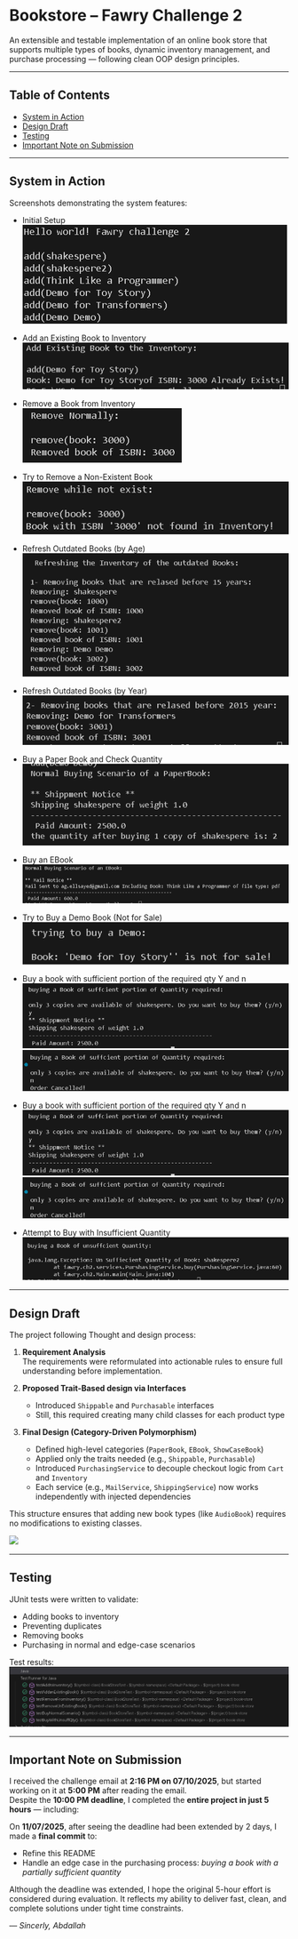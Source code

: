 # Bookstore – Fawry Challenge 2

An extensible and testable implementation of an online book store that supports multiple types of books, dynamic inventory management, and purchase processing — following clean OOP design principles.

---

## Table of Contents

- [System in Action](#system-in-action)
- [Design Draft](#design-draft)
- [Testing](#testing)
- [Important Note on Submission](#important-note-on-submission)

---

## System in Action

Screenshots demonstrating the system features:

- Initial Setup  
  <img src="https://github.com/AbdallahGasem/Fawry-Challenge2/blob/main/Planning/Kickstart.png" />

- Add an Existing Book to Inventory  
  <img src="https://github.com/AbdallahGasem/Fawry-Challenge2/blob/main/Planning/AddExBookToInv.png "/>

- Remove a Book from Inventory  
  <img src="https://github.com/AbdallahGasem/Fawry-Challenge2/blob/main/Planning/NormalRemove.png" />

- Try to Remove a Non-Existent Book  
  <img src="https://github.com/AbdallahGasem/Fawry-Challenge2/blob/main/Planning/RemoveNotExist.png" />

- Refresh Outdated Books (by Age)  
  <img src="https://github.com/AbdallahGasem/Fawry-Challenge2/blob/main/Planning/Refresh1-years.png" />

- Refresh Outdated Books (by Year)  
  <img src="https://github.com/AbdallahGasem/Fawry-Challenge2/blob/main/Planning/Refresh2-Year.png" />

- Buy a Paper Book and Check Quantity  
  <img src="https://github.com/AbdallahGasem/Fawry-Challenge2/blob/main/Planning/BuyPaperBookChkQty.png" />

- Buy an EBook  
  <img src="https://github.com/AbdallahGasem/Fawry-Challenge2/blob/main/Planning/BuyEbook.png" />

- Try to Buy a Demo Book (Not for Sale)  
  <img src="https://github.com/AbdallahGasem/Fawry-Challenge2/blob/main/Planning/BuyDemo.png" />

- Buy a book with sufficient portion of the required qty Y and n
  <img src="https://github.com/AbdallahGasem/Fawry-Challenge2/blob/main/Planning/BuyPaperBookSuffPorQty.png" />
  <img src="https://github.com/AbdallahGasem/Fawry-Challenge2/blob/main/Planning/BuyPaperBookSuffPorQty2.png" />

- Buy a book with sufficient portion of the required qty Y and n
  <img src="https://github.com/AbdallahGasem/Fawry-Challenge2/blob/main/Planning/BuyPaperBookSuffPorQty.png" />
  <img src="https://github.com/AbdallahGasem/Fawry-Challenge2/blob/main/Planning/BuyPaperBookSuffPorQty2.png" />

- Attempt to Buy with Insufficient Quantity  
  <img src="https://github.com/AbdallahGasem/Fawry-Challenge2/blob/main/Planning/UnSuffThrowError.png" />

---

## Design Draft

The project following Thought and design process:

1. **Requirement Analysis**  
   The requirements were reformulated into actionable rules to ensure full understanding before implementation.

2. **Proposed Trait-Based design via Interfaces**

   - Introduced `Shippable` and `Purchasable` interfaces
   - Still, this required creating many child classes for each product type

3. **Final Design (Category-Driven Polymorphism)**
   - Defined high-level categories (`PaperBook`, `EBook`, `ShowCaseBook`)
   - Applied only the traits needed (e.g., `Shippable`, `Purchasable`)
   - Introduced `PurchasingService` to decouple checkout logic from `Cart` and `Inventory`
   - Each service (e.g., `MailService`, `ShippingService`) now works independently with injected dependencies

This structure ensures that adding new book types (like `AudioBook`) requires no modifications to existing classes.

<img src="https://github.com/AbdallahGasem/Fawry-Challenge2/blob/main/Planning/DD2.png"/>

---

## Testing

JUnit tests were written to validate:

- Adding books to inventory
- Preventing duplicates
- Removing books
- Purchasing in normal and edge-case scenarios

Test results:  
<img src="https://github.com/AbdallahGasem/Fawry-Challenge2/blob/main/Planning/Tests.png"/>

---

## Important Note on Submission

I received the challenge email at **2:16 PM on 07/10/2025**, but started working on it at **5:00 PM** after reading the email.  
Despite the **10:00 PM deadline**, I completed the **entire project in just 5 hours** — including:

On **11/07/2025**, after seeing the deadline had been extended by 2 days, I made a **final commit** to:

- Refine this README
- Handle an edge case in the purchasing process: _buying a book with a partially sufficient quantity_

Although the deadline was extended, I hope the original 5-hour effort is considered during evaluation. It reflects my ability to deliver fast, clean, and complete solutions under tight time constraints.


— *Sincerly, Abdallah*
